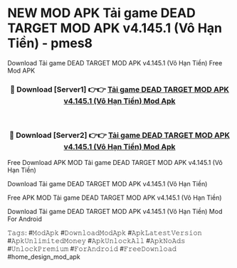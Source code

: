 # NEW MOD APK Tải game DEAD TARGET MOD APK v4.145.1 (Vô Hạn Tiền) - pmes8
Download Tải game DEAD TARGET MOD APK v4.145.1 (Vô Hạn Tiền) Free Mod APK

<div align="center">
<h3>🔴 Download [Server1] 👉👉 <a href="https://apk-comot.site?title=Tải_game_DEAD_TARGET_MOD_APK_v4.145.1_(Vô_Hạn_Tiền)">Tải game DEAD TARGET MOD APK v4.145.1 (Vô Hạn Tiền) Mod Apk</a></h3><br>

<h3>🔴 Download [Server2] 👉👉 <a href="https://apk-comot.site?title=Tải_game_DEAD_TARGET_MOD_APK_v4.145.1_(Vô_Hạn_Tiền)">Tải game DEAD TARGET MOD APK v4.145.1 (Vô Hạn Tiền) Mod Apk</a></h3>
</div>


Free Download APK MOD Tải game DEAD TARGET MOD APK v4.145.1 (Vô Hạn Tiền)

Download Tải game DEAD TARGET MOD APK v4.145.1 (Vô Hạn Tiền) 

Free APK MOD Tải game DEAD TARGET MOD APK v4.145.1 (Vô Hạn Tiền) 

Download Tải game DEAD TARGET MOD APK v4.145.1 (Vô Hạn Tiền) Mod For Android

𝚃𝚊𝚐𝚜: #𝙼𝚘𝚍𝙰𝚙𝚔 #𝙳𝚘𝚠𝚗𝚕𝚘𝚊𝚍𝙼𝚘𝚍𝙰𝚙𝚔 #𝙰𝚙𝚔𝙻𝚊𝚝𝚎𝚜𝚝𝚅𝚎𝚛𝚜𝚒𝚘𝚗 #𝙰𝚙𝚔𝚄𝚗𝚕𝚒𝚖𝚒𝚝𝚎𝚍𝙼𝚘𝚗𝚎𝚢 #𝙰𝚙𝚔𝚄𝚗𝚕𝚘𝚌𝚔𝙰𝚕𝚕 #𝙰𝚙𝚔𝙽𝚘𝙰𝚍𝚜 #𝚄𝚗𝚕𝚘𝚌𝚔𝙿𝚛𝚎𝚖𝚒𝚞𝚖 #𝙵𝚘𝚛𝙰𝚗𝚍𝚛𝚘𝚒𝚍 #𝙵𝚛𝚎𝚎𝙳𝚘𝚠𝚗𝚕𝚘𝚊𝚍 #home_design_mod_apk